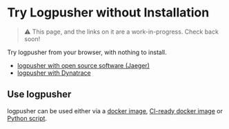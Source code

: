 # Try Logpusher without Installation

> :warning: This page, and the links on it are a work-in-progress. Check back soon!

Try logpusher from your browser, with nothing to install.

- [logpusher with open source software (Jaeger)](https://killercoda.com/agardnerit/scenario/logpusherOSS)
- [logpusher with Dynatrace](https://killercoda.com/agardnerit/scenario/logpusherDT)


## Use logpusher

logpusher can be used either via a [docker image](usage/docker.md), [CI-ready docker image](usage/ci.md) or [Python script](usage/python.md).